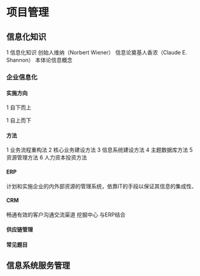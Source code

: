 # 项目管理

## 信息化知识
1 信息化知识
创始人维纳（Norbert Wiener）
信息论奠基人香浓（Claude E. Shannon）
本体论信息概念

### 企业信息化

#### 实施方向
1 自下而上

1 自上而下

#### 方法
1 业务流程重构法
2 核心业务建设方法
3 信息系统建设方法
4 主题数据库方法
5 资源管理方法
6 人力资本投资方法

#### ERP
计划和实施企业的内外部资源的管理系统，依靠IT的手段以保证其信息的集成性、

#### CRM
畅通有效的客户沟通交流渠道
挖掘中心
与ERP结合

#### 供应链管理

#### 常见题目

## 信息系统服务管理
